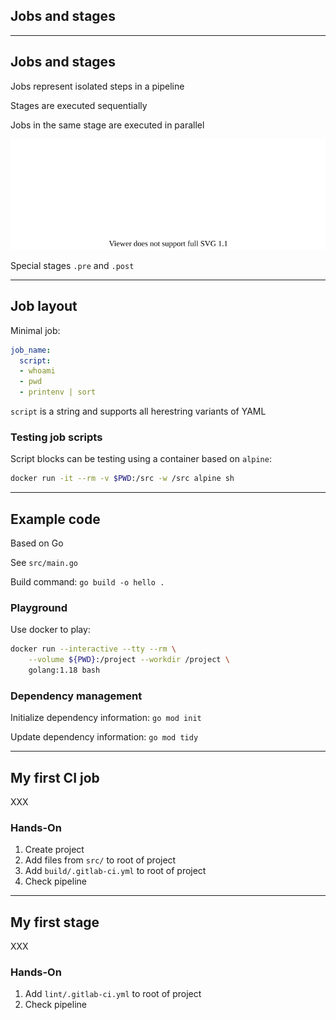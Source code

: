 <!-- .slide: id="gitlab_jobs" class="vertical-center" -->

<i class="fa-duotone fa-arrow-down-1-9 fa-8x fa-duotone-colors" style="float: right; color: grey;"></i>

## Jobs and stages

---

## Jobs and stages

Jobs represent isolated steps in a pipeline

Stages [](https://docs.gitlab.com/ee/ci/yaml/#stages) are executed sequentially

Jobs in the same stage are executed in parallel

![](160_gitlab_ci/010_jobs_and_stages/jobs_and_stages.drawio.svg) <!-- .element: style="width: 60%;" -->

Special stages `.pre` and `.post`

---

## Job layout

Minimal job:

```yaml
job_name:
  script:
  - whoami
  - pwd
  - printenv | sort
```

`script` is a string and supports all herestring variants of YAML

### Testing job scripts

Script blocks can be testing using a container based on `alpine`:

```bash
docker run -it --rm -v $PWD:/src -w /src alpine sh
```

---

## Example code

Based on Go [](https://go.dev/)

See `src/main.go`

Build command: `go build -o hello .`

### Playground

Use docker to play:

```bash
docker run --interactive --tty --rm \
    --volume ${PWD}:/project --workdir /project \
    golang:1.18 bash
```

### Dependency management

Initialize dependency information: `go mod init`

Update dependency information: `go mod tidy`

---

## My first CI job

XXX

### Hands-On

1. Create project
1. Add files from `src/` to root of project
1. Add `build/.gitlab-ci.yml` to root of project
1. Check pipeline

---

## My first stage

XXX

### Hands-On

1. Add `lint/.gitlab-ci.yml` to root of project
1. Check pipeline
